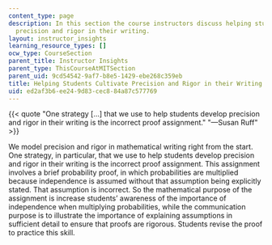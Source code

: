 ```yaml
---
content_type: page
description: In this section the course instructors discuss helping students cultivate
  precision and rigor in their writing.
layout: instructor_insights
learning_resource_types: []
ocw_type: CourseSection
parent_title: Instructor Insights
parent_type: ThisCourseAtMITSection
parent_uid: 9cd54542-9af7-b8e5-1429-ebe268c359eb
title: Helping Students Cultivate Precision and Rigor in their Writing
uid: ed2af3b6-ee24-9d83-cec8-84a87c577769
---
```


{{< quote "One strategy […] that we use to help students develop precision and rigor in their writing is the incorrect proof assignment." "—Susan Ruff" >}}

We model precision and rigor in mathematical writing right from the start. One strategy, in particular, that we use to help students develop precision and rigor in their writing is the incorrect proof assignment. This assignment involves a brief probability proof, in which probabilities are multiplied because independence is assumed without that assumption being explicitly stated. That assumption is incorrect. So the mathematical purpose of the assignment is increase students’ awareness of the importance of independence when multiplying probabilities, while the communication purpose is to illustrate the importance of explaining assumptions in sufficient detail to ensure that proofs are rigorous. Students revise the proof to practice this skill.